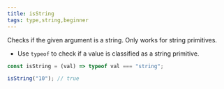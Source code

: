 ```yaml
---
title: isString
tags: type,string,beginner
---
```


Checks if the given argument is a string.
Only works for string primitives.

- Use `typeof` to check if a value is classified as a string primitive.

```js
const isString = (val) => typeof val === "string";
```

```js
isString("10"); // true
```
